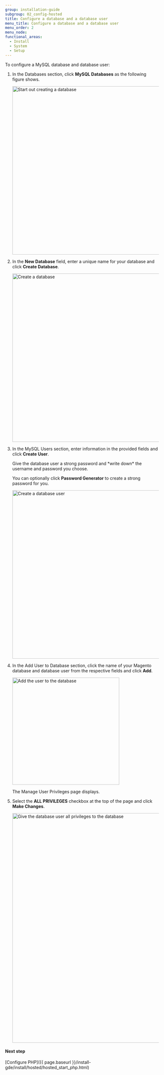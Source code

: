 ```yaml
---
group: installation-guide
subgroup: 02_config-hosted
title: Configure a database and a database user
menu_title: Configure a database and a database user
menu_order: 2
menu_node:
functional_areas:
  - Install
  - System
  - Setup
---
```


To configure a MySQL database and database user:

1.	In the Databases section, click **MySQL Databases** as the following figure shows.

	<img src="{{ site.baseurl }}/common/images/install-merch_conf-db.png" width="550px" alt="Start out creating a database">
2.	In the **New Database** field, enter a unique name for your database and click **Create Database**.

	<img src="{{ site.baseurl }}/common/images/install-merch_create-db.png" width="550px" alt="Create a database">

3.	In the MySQL Users section, enter information in the provided fields and click **Create User**.

	<div class="bs-callout bs-callout-info" id="info" markdown="1">
	Give the database user a strong password and *write down* the username and password you choose.

	You can optionally click **Password Generator** to create a strong password for you.
	</div>

	<img src="{{ site.baseurl }}/common/images/install-merch_create-db-user.png" width="550px" alt="Create a database user">

4.	In the Add User to Database section, click the name of your Magento database and database user from the respective fields and click **Add**.

	<img src="{{ site.baseurl }}/common/images/install-merch_add-user-to-db.png" width="350px" alt="Add the user to the database">

	The Manage User Privileges page displays.

5.	Select the **ALL PRIVILEGES** checkbox at the top of the page and click **Make Changes**.

	<img src="{{ site.baseurl }}/common/images/install-merch_db-user-privs.png" width="750px" alt="Give the database user all privileges to the database">

#### Next step

[Configure PHP]({{ page.baseurl }}/install-gde/install/hosted/hosted_start_php.html)
